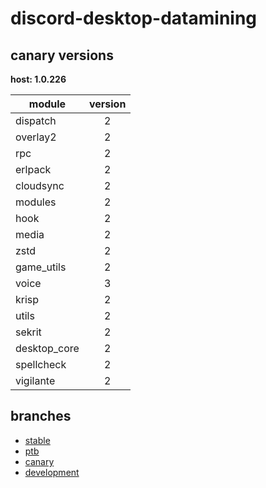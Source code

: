 # discord-desktop-datamining

## canary versions

**host: 1.0.226**

| module | version |
| ------ | :-----: |
| dispatch | 2 |
| overlay2 | 2 |
| rpc | 2 |
| erlpack | 2 |
| cloudsync | 2 |
| modules | 2 |
| hook | 2 |
| media | 2 |
| zstd | 2 |
| game_utils | 2 |
| voice | 3 |
| krisp | 2 |
| utils | 2 |
| sekrit | 2 |
| desktop_core | 2 |
| spellcheck | 2 |
| vigilante | 2 |

## branches

- [stable](https://github.com/OpenAsar/discord-desktop-datamining/tree/stable)
- [ptb](https://github.com/OpenAsar/discord-desktop-datamining/tree/ptb)
- [canary](https://github.com/OpenAsar/discord-desktop-datamining/tree/canary)
- [development](https://github.com/OpenAsar/discord-desktop-datamining/tree/development)